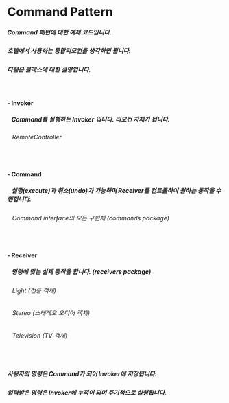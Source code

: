 # Command Pattern
##### Command 패턴에 대한 예제 코드입니다.
##### 호텔에서 사용하는 통합리모컨을 생각하면 됩니다.
##### 다음은 클래스에 대한 설명입니다.

<br>

#### - Invoker
##### &nbsp;&nbsp; Command를 실행하는 Invoker 입니다. 리모컨 자체가 됩니다.
###### &nbsp;&nbsp; RemoteController 

<br>

#### - Command
##### &nbsp;&nbsp; 실행(execute)과 취소(undo)가 가능하며 Receiver를 컨트롤하여 원하는 동작을 수행합니다.
###### &nbsp;&nbsp; Command interface의 모든 구현체 (commands package)

<br>

#### - Receiver
##### &nbsp;&nbsp; 명령에 맞는 실제 동작을 합니다. (receivers package)
###### &nbsp;&nbsp; Light (전등 객체)
###### &nbsp;&nbsp; Stereo (스테레오 오디어 객체)
###### &nbsp;&nbsp; Television (TV 객체)

<br>

##### 사용자의 명령은 Command가 되어 Invoker에 저장됩니다.
##### 입력받은 명령은 Invoker에 누적이 되며 주기적으로 실행됩니다.
